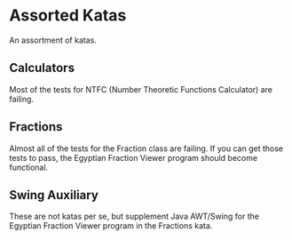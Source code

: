# Assorted Katas

An assortment of katas.

## Calculators

Most of the tests for NTFC (Number Theoretic Functions Calculator) are failing.

## Fractions

Almost all of the tests for the Fraction class are failing. If you can get those tests to pass, the Egyptian Fraction Viewer program should become functional.

## Swing Auxiliary

These are not katas per se, but supplement Java AWT/Swing for the Egyptian Fraction Viewer program in the Fractions kata.